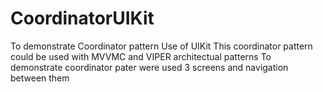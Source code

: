 # CoordinatorUIKit


To demonstrate Coordinator pattern
Use of UIKit
This coordinator pattern could be used with MVVMC and VIPER architectual patterns
To demonstrate coordinator pater were used 3 screens and navigation between them
